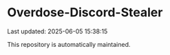 # Overdose-Discord-Stealer

Last updated: 2025-06-05 15:38:15

This repository is automatically maintained.
